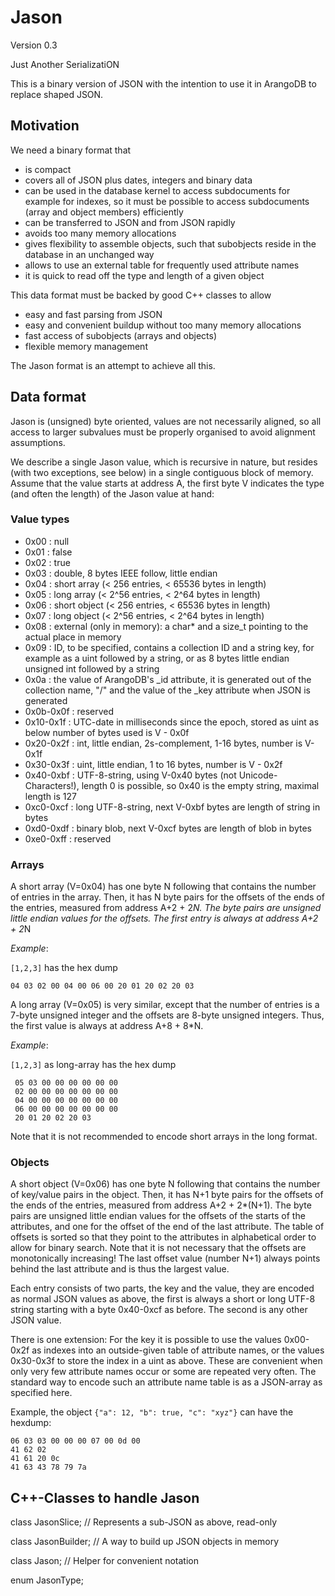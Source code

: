 Jason
=====

Version 0.3

Just Another SerializatiON

This is a binary version of JSON with the intention to use it in
ArangoDB to replace shaped JSON.

Motivation
----------

We need a binary format that

  - is compact
  - covers all of JSON plus dates, integers and binary data
  - can be used in the database kernel to access subdocuments for
    example for indexes, so it must be possible to access subdocuments
    (array and object members) efficiently
  - can be transferred to JSON and from JSON rapidly
  - avoids too many memory allocations
  - gives flexibility to assemble objects, such that subobjects reside
    in the database in an unchanged way
  - allows to use an external table for frequently used attribute names
  - it is quick to read off the type and length of a given object

This data format must be backed by good C++ classes to allow

  - easy and fast parsing from JSON
  - easy and convenient buildup without too many memory allocations
  - fast access of subobjects (arrays and objects)
  - flexible memory management

The Jason format is an attempt to achieve all this.

Data format
-----------

Jason is (unsigned) byte oriented, values are not necessarily aligned, so
all access to larger subvalues must be properly organised to avoid
alignment assumptions.

We describe a single Jason value, which is recursive in nature, but
resides (with two exceptions, see below) in a single contiguous block of
memory. Assume that the value starts at address A, the first byte V 
indicates the type (and often the length) of the Jason value at hand:

### Value types

  - 0x00      : null
  - 0x01      : false
  - 0x02      : true
  - 0x03      : double, 8 bytes IEEE follow, little endian
  - 0x04      : short array (< 256 entries, < 65536 bytes in length)
  - 0x05      : long array (< 2^56 entries, < 2^64 bytes in length)
  - 0x06      : short object (< 256 entries, < 65536 bytes in length)
  - 0x07      : long object (< 2^56 entries, < 2^64 bytes in length)
  - 0x08      : external (only in memory): a char* and a size_t pointing to the
                actual place in memory
  - 0x09      : ID, to be specified, contains a collection ID and a
                string key, for example as a uint followed by a string,
                or as 8 bytes little endian unsigned int followed by a
                string
  - 0x0a      : the value of ArangoDB's _id attribute, it is generated
                out of the collection name, "/" and the value of the
                _key attribute when JSON is generated
  - 0x0b-0x0f : reserved
  - 0x10-0x1f : UTC-date in milliseconds since the epoch, stored as uint
                as below number of bytes used is V - 0x0f
  - 0x20-0x2f : int, little endian, 2s-complement, 1-16 bytes, number is V-0x1f
  - 0x30-0x3f : uint, little endian, 1 to 16 bytes, number is V - 0x2f
  - 0x40-0xbf : UTF-8-string, using V-0x40 bytes (not Unicode-Characters!), 
                length 0 is possible, so 0x40 is the empty string,
                maximal length is 127
  - 0xc0-0xcf : long UTF-8-string, next V-0xbf bytes are length of string 
                in bytes
  - 0xd0-0xdf : binary blob, next V-0xcf bytes are length of blob in bytes
  - 0xe0-0xff : reserved

### Arrays

A short array (V=0x04) has one byte N following that contains the number of
entries in the array. Then, it has N byte pairs for the offsets of the ends
of the entries, measured from address A+2 + 2*N. The byte pairs are 
unsigned little endian values for the offsets. The first entry is always
at address A+2 + 2*N

*Example*:

`[1,2,3]` has the hex dump 

    04 03 02 00 04 00 06 00 20 01 20 02 20 03

A long array (V=0x05) is very similar, except that the number of entries
is a 7-byte unsigned integer and the offsets are 8-byte unsigned integers.
Thus, the first value is always at address A+8 + 8*N.

*Example*:

`[1,2,3]` as long-array has the hex dump

     05 03 00 00 00 00 00 00 
     02 00 00 00 00 00 00 00
     04 00 00 00 00 00 00 00
     06 00 00 00 00 00 00 00
     20 01 20 02 20 03

Note that it is not recommended to encode short arrays in the long format.


### Objects

A short object (V=0x06) has one byte N following that contains the
number of key/value pairs in the object. Then, it has N+1 byte pairs for
the offsets of the ends of the entries, measured from address A+2 + 2*(N+1).
The byte pairs are unsigned little endian values for the offsets of the
starts of the attributes, and one for the offset of the end of the last
attribute. The table of offsets is sorted so that they point to the
attributes in alphabetical order to allow for binary search. Note that
it is not necessary that the offsets are monotonically increasing! The
last offset value (number N+1) always points behind the last attribute
and is thus the largest value.

Each entry consists of two parts, the key and the value, they are
encoded as normal JSON values as above, the first is always a short or
long UTF-8 string starting with a byte 0x40-0xcf as before. The second
is any other JSON value.

There is one extension: For the key it is possible to use the values
0x00-0x2f as indexes into an outside-given table of attribute names, or
the values 0x30-0x3f to store the index in a uint as above. These are
convenient when only very few attribute names occur or some are repeated
very often. The standard way to encode such an attribute name table is
as a JSON-array as specified here.

Example, the object `{"a": 12, "b": true, "c": "xyz"}` can have the hexdump:

    06 03 03 00 00 00 07 00 0d 00
    41 62 02 
    41 61 20 0c 
    41 63 43 78 79 7a


C++-Classes to handle Jason
--------------------------

class JasonSlice;   // Represents a sub-JSON as above, read-only

class JasonBuilder; // A way to build up JSON objects in memory

class Jason;       // Helper for convenient notation

enum JasonType;



